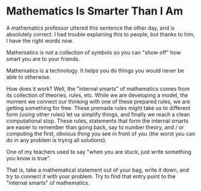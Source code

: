 # Mathematics Is Smarter Than I Am

A mathematics professor uttered this sentence the other day, and is absolutely correct. I had trouble explaining this to people, but thanks to him, I have the right words now.

Mathematics is not a collection of symbols so you can "show off" how smart you are to your friends.

Mathematics is a technology. It helps you do things you would never be able to otherwise.

How does it work? Well, the "internal smarts" of mathematics comes from its collection of theories, rules, etc. While we are developing a model, the moment we connect our thinking with one of these prepared rules, we are getting something for free. These premade rules might take us to different form (using other rules) let us simplify things, and finally we reach a clean computational stop. These rules, statements that form the internal smarts are easier to remember than going back, say to number theory, and / or computing the first, obvious thing you see in front of you (the worst you can do in any problem is trying all solutions).

One of my teachers used to say "when you are stuck, just write something you know is true".

That is, take a mathematical statement out of your bag, write it down, and try to connect it with your problem. Try to find that entry point to the "internal smarts" of mathematics.
